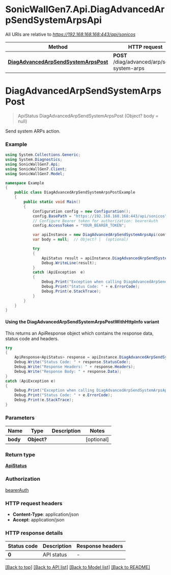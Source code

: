 # SonicWallGen7.Api.DiagAdvancedArpSendSystemArpsApi

All URIs are relative to *https://192.168.168.168:443/api/sonicos*

| Method | HTTP request | Description |
|--------|--------------|-------------|
| [**DiagAdvancedArpSendSystemArpsPost**](DiagAdvancedArpSendSystemArpsApi.md#diagadvancedarpsendsystemarpspost) | **POST** /diag/advanced/arp/send-system-arps |  |

<a id="diagadvancedarpsendsystemarpspost"></a>
# **DiagAdvancedArpSendSystemArpsPost**
> ApiStatus DiagAdvancedArpSendSystemArpsPost (Object? body = null)



Send system ARPs action.

### Example
```csharp
using System.Collections.Generic;
using System.Diagnostics;
using SonicWallGen7.Api;
using SonicWallGen7.Client;
using SonicWallGen7.Model;

namespace Example
{
    public class DiagAdvancedArpSendSystemArpsPostExample
    {
        public static void Main()
        {
            Configuration config = new Configuration();
            config.BasePath = "https://192.168.168.168:443/api/sonicos";
            // Configure Bearer token for authorization: bearerAuth
            config.AccessToken = "YOUR_BEARER_TOKEN";

            var apiInstance = new DiagAdvancedArpSendSystemArpsApi(config);
            var body = null;  // Object? |  (optional) 

            try
            {
                ApiStatus result = apiInstance.DiagAdvancedArpSendSystemArpsPost(body);
                Debug.WriteLine(result);
            }
            catch (ApiException  e)
            {
                Debug.Print("Exception when calling DiagAdvancedArpSendSystemArpsApi.DiagAdvancedArpSendSystemArpsPost: " + e.Message);
                Debug.Print("Status Code: " + e.ErrorCode);
                Debug.Print(e.StackTrace);
            }
        }
    }
}
```

#### Using the DiagAdvancedArpSendSystemArpsPostWithHttpInfo variant
This returns an ApiResponse object which contains the response data, status code and headers.

```csharp
try
{
    ApiResponse<ApiStatus> response = apiInstance.DiagAdvancedArpSendSystemArpsPostWithHttpInfo(body);
    Debug.Write("Status Code: " + response.StatusCode);
    Debug.Write("Response Headers: " + response.Headers);
    Debug.Write("Response Body: " + response.Data);
}
catch (ApiException e)
{
    Debug.Print("Exception when calling DiagAdvancedArpSendSystemArpsApi.DiagAdvancedArpSendSystemArpsPostWithHttpInfo: " + e.Message);
    Debug.Print("Status Code: " + e.ErrorCode);
    Debug.Print(e.StackTrace);
}
```

### Parameters

| Name | Type | Description | Notes |
|------|------|-------------|-------|
| **body** | **Object?** |  | [optional]  |

### Return type

[**ApiStatus**](ApiStatus.md)

### Authorization

[bearerAuth](../README.md#bearerAuth)

### HTTP request headers

 - **Content-Type**: application/json
 - **Accept**: application/json


### HTTP response details
| Status code | Description | Response headers |
|-------------|-------------|------------------|
| **0** | API status |  -  |

[[Back to top]](#) [[Back to API list]](../README.md#documentation-for-api-endpoints) [[Back to Model list]](../README.md#documentation-for-models) [[Back to README]](../README.md)

